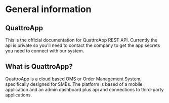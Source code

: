 # General information

## QuattroApp
This is the official documentation for QuattroApp REST API. 
Currently the api is private so you'll need to contact the company to get the app secrets you need to connect with our system.

## What is QuattroApp?
QuattroApp is a cloud based OMS or Order Management System, specifically designed for SMBs. The platform is based of a mobile application and an admin dashboard plus api and connections to third-party applications.

